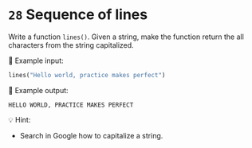 # `28` Sequence of lines

Write a function `lines()`. Given a string, make the function return the all characters from the string capitalized.

📎 Example input:

```py
lines("Hello world, practice makes perfect")
```

📎 Example output:

```text
HELLO WORLD, PRACTICE MAKES PERFECT
```

💡 Hint:

+ Search in Google how to capitalize a string.
